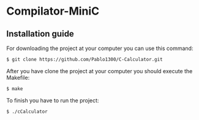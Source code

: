 # Compilator-MiniC

## Installation guide

For downloading the project at your computer you can use this command:
```bash
$ git clone https://github.com/Pablo1300/C-Calculator.git
```

After you have clone the project at your computer you should execute the Makefile:
```bash 
$ make
```
To finish you have to run the project:
```bash
$ ./cCalculator
```
